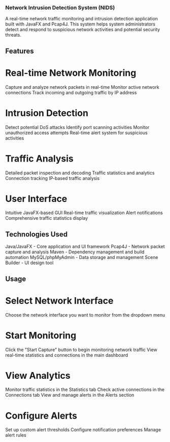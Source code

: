 ### Network Intrusion Detection System (NIDS)
A real-time network traffic monitoring and intrusion detection application built with JavaFX and Pcap4J. This system helps system administrators detect and respond to suspicious network activities and potential security threats.

## Features

# Real-time Network Monitoring

Capture and analyze network packets in real-time
Monitor active network connections
Track incoming and outgoing traffic by IP address


# Intrusion Detection

Detect potential DoS attacks
Identify port scanning activities
Monitor unauthorized access attempts
Real-time alert system for suspicious activities


# Traffic Analysis

Detailed packet inspection and decoding
Traffic statistics and analytics
Connection tracking
IP-based traffic analysis


# User Interface

Intuitive JavaFX-based GUI
Real-time traffic visualization
Alert notifications
Comprehensive traffic statistics display



## Technologies Used

Java/JavaFX - Core application and UI framework
Pcap4J - Network packet capture and analysis
Maven - Dependency management and build automation
MySQL/phpMyAdmin - Data storage and management
Scene Builder - UI design tool

## Usage

# Select Network Interface

Choose the network interface you want to monitor from the dropdown menu


# Start Monitoring

Click the "Start Capture" button to begin monitoring network traffic
View real-time statistics and connections in the main dashboard


# View Analytics

Monitor traffic statistics in the Statistics tab
Check active connections in the Connections tab
View and manage alerts in the Alerts section


# Configure Alerts

Set up custom alert thresholds
Configure notification preferences
Manage alert rules

